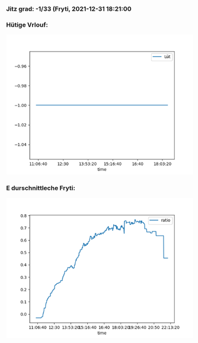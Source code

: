 ### Jitz grad: -1/33 (Fryti, 2021-12-31 18:21:00

### Hütige Vrlouf:
![Graph](Today.png)

### E durschnittleche Fryti:
![Graph](Fryti.png)